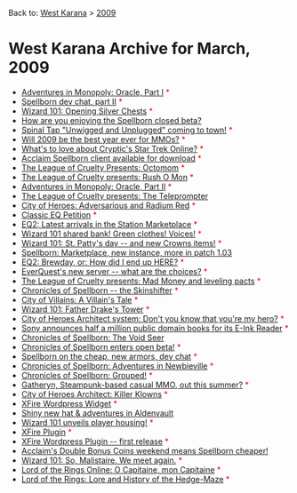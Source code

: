 Back to: [West Karana](/posts/westkarana.md) > [2009](/posts/2009/westkarana.md)
# West Karana Archive for March, 2009

* [Adventures in Monopoly: Oracle, Part I](2781.md) <span style="color:red;">*</span>
* [Spellborn dev chat, part II](2788.md) <span style="color:red;">*</span>
* [Wizard 101: Opening Silver Chests](2795.md) <span style="color:red;">*</span>
* [How are you enjoying the Spellborn closed beta?](2802.md) <span style="color:red;"></span>
* [Spinal Tap "Unwigged and Unplugged" coming to town!](2804.md) <span style="color:red;">*</span>
* [Will 2009 be the best year ever for MMOs?](2808.md) <span style="color:red;">*</span>
* [What's to love about Cryptic's Star Trek Online?](2810.md) <span style="color:red;">*</span>
* [Acclaim Spellborn client available for download](2813.md) <span style="color:red;">*</span>
* [The League of Cruelty Presents: Octomom](2817.md) <span style="color:red;">*</span>
* [The League of Cruelty presents: Rush O Mon](2822.md) <span style="color:red;">*</span>
* [Adventures in Monopoly: Oracle, Part II](2826.md) <span style="color:red;">*</span>
* [The League of Cruelty presents: The Teleprompter](2832.md) <span style="color:red;"></span>
* [City of Heroes: Adversarious and Radium Red](2835.md) <span style="color:red;">*</span>
* [Classic EQ Petition](2838.md) <span style="color:red;">*</span>
* [EQ2: Latest arrivals in the Station Marketplace](2842.md) <span style="color:red;">*</span>
* [Wizard 101 shared bank! Green clothes! Voices!](2847.md) <span style="color:red;">*</span>
* [Wizard 101: St. Patty's day -- and new Crowns items!](2849.md) <span style="color:red;">*</span>
* [Spellborn: Marketplace, new instance, more in patch 1.03](2872.md) <span style="color:red;"></span>
* [EQ2: Brewday, or: How did I end up HERE?](2875.md) <span style="color:red;">*</span>
* [EverQuest's new server -- what are the choices?](2879.md) <span style="color:red;">*</span>
* [The League of Cruelty presents: Mad Money and leveling pacts](2882.md) <span style="color:red;">*</span>
* [Chronicles of Spellborn -- the Skinshifter](2890.md) <span style="color:red;">*</span>
* [City of Villains: A Villain's Tale](2897.md) <span style="color:red;">*</span>
* [Wizard 101: Father Drake's Tower](2911.md) <span style="color:red;">*</span>
* [City of Heroes Architect system: Don't you know that you're my hero?](2913.md) <span style="color:red;">*</span>
* [Sony announces half a million public domain books for its E-Ink Reader](2923.md) <span style="color:red;">*</span>
* [Chronicles of Spellborn: The Void Seer](2925.md) <span style="color:red;"></span>
* [Chronicles of Spellborn enters open beta!](2934.md) <span style="color:red;">*</span>
* [Spellborn on the cheap, new armors, dev chat](2939.md) <span style="color:red;">*</span>
* [Chronicles of Spellborn: Adventures in Newbieville](2951.md) <span style="color:red;">*</span>
* [Chronicles of Spellborn: Grouped!](2959.md) <span style="color:red;">*</span>
* [Gatheryn, Steampunk-based casual MMO, out this summer?](2963.md) <span style="color:red;">*</span>
* [City of Heroes Architect: Killer Klowns](2966.md) <span style="color:red;">*</span>
* [XFire Wordpress Widget](2969.md) <span style="color:red;">*</span>
* [Shiny new hat & adventures in Aldenvault](2971.md) <span style="color:red;"></span>
* [Wizard 101 unveils player housing!](2976.md) <span style="color:red;">*</span>
* [XFire Plugin](2980.md) <span style="color:red;">*</span>
* [XFire Wordpress Plugin -- first release](2989.md) <span style="color:red;">*</span>
* [Acclaim's Double Bonus Coins weekend means Spellborn cheaper!](2995.md) <span style="color:red;"></span>
* [Wizard 101: So, Malistaire. We meet again.](2997.md) <span style="color:red;">*</span>
* [Lord of the Rings Online: O Capitaine, mon Capitaine](3001.md) <span style="color:red;">*</span>
* [Lord of the Rings: Lore and History of the Hedge-Maze](3007.md) <span style="color:red;">*</span>
